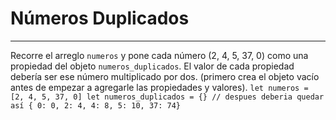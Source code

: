 # Números Duplicados
___

Recorre el arreglo ``numeros`` y pone cada número \(2, 4, 5, 37, 0\) como una propiedad del objeto ``numeros_duplicados``. El valor de cada propiedad debería ser ese número multiplicado por dos. \(primero crea el objeto vacío antes de empezar a agregarle las propiedades y valores\).
   ``let numeros = [2, 4, 5, 37, 0]
     let numeros_duplicados = {} // despues deberia quedar así { 0: 0, 2: 4, 4: 8, 5: 10, 37: 74}``